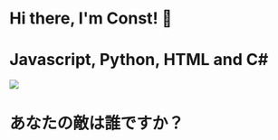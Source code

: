 # Hi there, I'm Const! :wave:
# Javascript, Python, HTML and C#

<a href="https://github-readme-stats.vercel.app/api?username=constvk">
  <img align="center" src="https://github-readme-stats.vercel.app/api?username=constvk" />
</a>

# あなたの敵は誰ですか？
